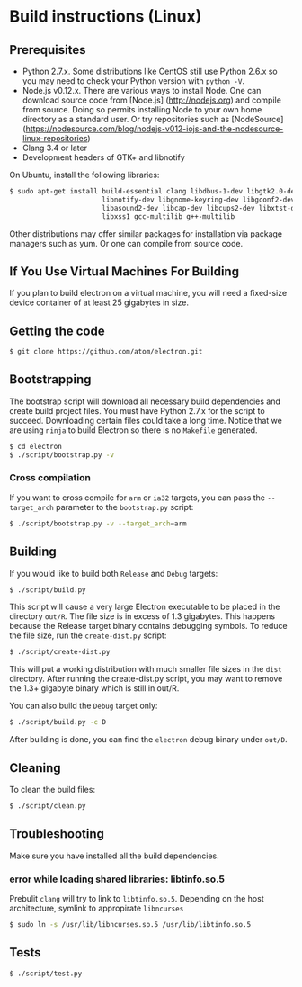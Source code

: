 # Build instructions (Linux)

## Prerequisites

* Python 2.7.x. Some distributions like CentOS still use Python 2.6.x
so you may need to check your Python version with `python -V`.
* Node.js v0.12.x. There are various ways to install Node. One can download
source code from [Node.js] (http://nodejs.org) and compile from source.
Doing so permits installing Node to your own home directory as a standard user.
Or try repositories such as [NodeSource] (https://nodesource.com/blog/nodejs-v012-iojs-and-the-nodesource-linux-repositories)
* Clang 3.4 or later
* Development headers of GTK+ and libnotify

On Ubuntu, install the following libraries:

```bash
$ sudo apt-get install build-essential clang libdbus-1-dev libgtk2.0-dev \
                       libnotify-dev libgnome-keyring-dev libgconf2-dev \
                       libasound2-dev libcap-dev libcups2-dev libxtst-dev \
                       libxss1 gcc-multilib g++-multilib
```

Other distributions may offer similar packages for installation via package
managers such as yum. Or one can compile from source code.

## If You Use Virtual Machines For Building

If you plan to build electron on a virtual machine, you will need a fixed-size
device container of at least 25 gigabytes in size.

## Getting the code

```bash
$ git clone https://github.com/atom/electron.git
```

## Bootstrapping

The bootstrap script will download all necessary build dependencies and create
build project files. You must have Python 2.7.x for the script to succeed.
Downloading certain files could take a long time. Notice that we are using
`ninja` to build Electron so there is no `Makefile` generated.

```bash
$ cd electron
$ ./script/bootstrap.py -v
```

### Cross compilation

If you want to cross compile for `arm` or `ia32` targets, you can pass the
`--target_arch` parameter to the `bootstrap.py` script:

```bash
$ ./script/bootstrap.py -v --target_arch=arm
```

## Building

If you would like to build both `Release` and `Debug` targets:

```bash
$ ./script/build.py
```

This script will cause a very large Electron executable to be placed in
the directory `out/R`. The file size is in excess of 1.3 gigabytes. This
happens because the Release target binary contains debugging symbols.
To reduce the file size, run the `create-dist.py` script:

```bash
$ ./script/create-dist.py
```

This will put a working distribution with much smaller file sizes in
the `dist` directory. After running the create-dist.py script, you
may want to remove the 1.3+ gigabyte binary which is still in out/R.

You can also build the `Debug` target only:

```bash
$ ./script/build.py -c D
```

After building is done, you can find the `electron` debug binary under `out/D`.

## Cleaning

To clean the build files:

```bash
$ ./script/clean.py
```

## Troubleshooting

Make sure you have installed all the build dependencies.

### error while loading shared libraries: libtinfo.so.5

Prebulit `clang` will try to link to `libtinfo.so.5`. Depending on the host architecture,
symlink to appropirate `libncurses`

```bash
$ sudo ln -s /usr/lib/libncurses.so.5 /usr/lib/libtinfo.so.5
```

## Tests

```bash
$ ./script/test.py
```
